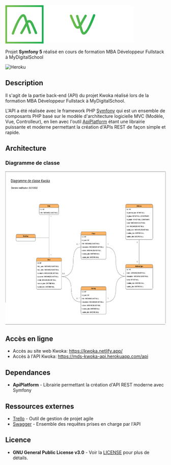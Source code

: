 <img src="assets/img/logo/logo_kwoka_blanc.png" alt="Logo Kwoka" height="120" />

Projet **Symfony 5** réalisé en cours de formation MBA Développeur Fullstack à MyDigitalSchool

![Heroku](https://pyheroku-badge.herokuapp.com/?app=mds-kwoka-api&style=flat)

## Description

Il s'agit de la partie back-end (API) du projet Kwoka réalisé lors de la formation MBA Développeur Fullstack à MyDigitalSchool.

L'API a été réalisée avec le framework PHP [Symfony](https://symfony.com/) qui est un ensemble de composants PHP basé sur le modèle d'architecture logicielle MVC (Modèle, Vue, Controlleur),
en lien avec l'outil [ApiPlatform](https://api-platform.com/) étant une librairie puissante et moderne permettant la création d'APIs REST de façon simple et rapide.

## Architecture

### Diagramme de classe

<img src="assets/img/Diagramme_de_classe_Kwoka_(Final).png" alt="Diagramme de classe Kwoka" height="480" />

## Accès en ligne

* Accès au site web Kwoka: https://kwoka.netlify.app/
* Accès à l'API Kwoka: https://mds-kwoka-api.herokuapp.com/api

## Dependances

* **ApiPlatform** - Librairie permettant la création d'API REST moderne avec Symfony

## Ressources externes

* [Trello](https://trello.com/b/2GEz4fMe/kwoka-back-end) - Outil de gestion de projet agile
* [Swagger](https://mds-kwoka-api.herokuapp.com/api) - Ensemble des requêtes prises en charge par l'API

## Licence

* **GNU General Public License v3.0** - Voir la [LICENSE](LICENSE) pour plus de détails.
